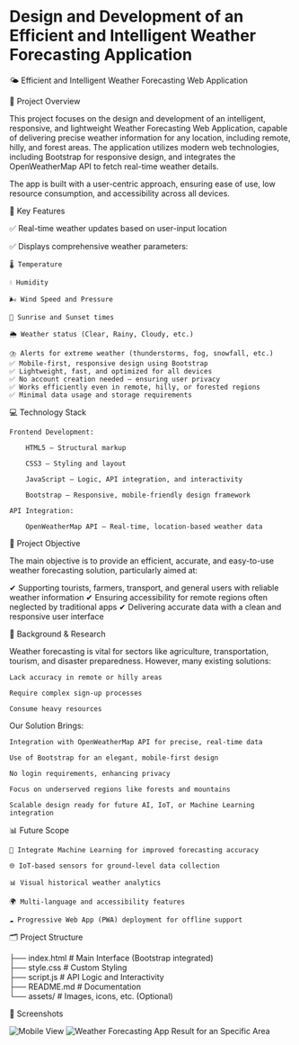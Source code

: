 # Design and Development of an Efficient and Intelligent  Weather Forecasting Application

🌤️ Efficient and Intelligent Weather Forecasting Web Application

📌 Project Overview

This project focuses on the design and development of an intelligent, responsive, and lightweight Weather Forecasting Web Application, capable of delivering precise weather information for any location, including remote, hilly, and forest areas. The application utilizes modern web technologies, including Bootstrap for responsive design, and integrates the OpenWeatherMap API to fetch real-time weather details.

The app is built with a user-centric approach, ensuring ease of use, low resource consumption, and accessibility across all devices.

🌟 Key Features

✅ Real-time weather updates based on user-input location

✅ Displays comprehensive weather parameters:

    🌡️ Temperature

    💧 Humidity

    🌬️ Wind Speed and Pressure

    🌄 Sunrise and Sunset times

    🌦️ Weather status (Clear, Rainy, Cloudy, etc.)

    ⛈️ Alerts for extreme weather (thunderstorms, fog, snowfall, etc.)
    ✅ Mobile-first, responsive design using Bootstrap
    ✅ Lightweight, fast, and optimized for all devices
    ✅ No account creation needed — ensuring user privacy
    ✅ Works efficiently even in remote, hilly, or forested regions
    ✅ Minimal data usage and storage requirements

💻 Technology Stack

    Frontend Development:

        HTML5 — Structural markup

        CSS3 — Styling and layout

        JavaScript — Logic, API integration, and interactivity

        Bootstrap — Responsive, mobile-friendly design framework

    API Integration:

        OpenWeatherMap API — Real-time, location-based weather data

🎯 Project Objective

The main objective is to provide an efficient, accurate, and easy-to-use weather forecasting solution, particularly aimed at:

✔ Supporting tourists, farmers, transport, and general users with reliable weather information
✔ Ensuring accessibility for remote regions often neglected by traditional apps
✔ Delivering accurate data with a clean and responsive user interface

📖 Background & Research

Weather forecasting is vital for sectors like agriculture, transportation, tourism, and disaster preparedness. However, many existing solutions:

    Lack accuracy in remote or hilly areas

    Require complex sign-up processes

    Consume heavy resources

Our Solution Brings:

    Integration with OpenWeatherMap API for precise, real-time data

    Use of Bootstrap for an elegant, mobile-first design

    No login requirements, enhancing privacy

    Focus on underserved regions like forests and mountains

    Scalable design ready for future AI, IoT, or Machine Learning integration

📊 Future Scope

    🔧 Integrate Machine Learning for improved forecasting accuracy

    🌐 IoT-based sensors for ground-level data collection

    📊 Visual historical weather analytics

    🌍 Multi-language and accessibility features

    ☁️ Progressive Web App (PWA) deployment for offline support

🗂️ Project Structure

├── index.html         # Main Interface (Bootstrap integrated)  
├── style.css          # Custom Styling  
├── script.js          # API Logic and Interactivity  
├── README.md          # Documentation  
└── assets/            # Images, icons, etc. (Optional)  

📸 Screenshots

![Mobile View](https://github.com/user-attachments/assets/d4f8b12d-94fb-4fbb-9c81-34637a547011)
![Weather Forecasting App Result for an Specific Area](https://github.com/user-attachments/assets/eec26ea6-b0de-4666-b3a9-b0ae5aaf2553)

